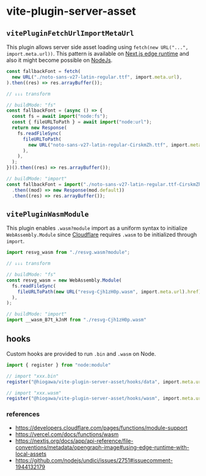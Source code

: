 # vite-plugin-server-asset

## `vitePluginFetchUrlImportMetaUrl`

This plugin allows server side asset loading using `fetch(new URL("...", import.meta.url))`.
This pattern is available on [Next.js edge runtime](https://nextjs.org/docs/app/api-reference/file-conventions/metadata/opengraph-image#using-edge-runtime-with-local-assets)
and also it might become possible on [NodeJs](https://github.com/nodejs/undici/issues/2751#issuecomment-1944132179).

```ts
const fallbackFont = fetch(
  new URL("./noto-sans-v27-latin-regular.ttf", import.meta.url),
).then((res) => res.arrayBuffer());

// ⇓⇓⇓ transform

// buildMode: "fs"
const fallbackFont = (async () => {
  const fs = await import("node:fs");
  const { fileURLToPath } = await import("node:url");
  return new Response(
    fs.readFileSync(
      fileURLToPath(
        new URL("noto-sans-v27-latin-regular-CirskmZh.ttf", import.meta.url).href,
      ),
    ),
  );
})().then((res) => res.arrayBuffer());

// buildMode: "import"
const fallbackFont = import("./noto-sans-v27-latin-regular.ttf-CirskmZh.bin")
  .then((mod) => new Response(mod.default))
  .then((res) => res.arrayBuffer());
```

## `vitePluginWasmModule`

This plugin enables `.wasm?module` import as a uniform syntax to initialize `WebAssembly.Module`
since [Cloudflare](https://developers.cloudflare.com/pages/functions/module-support) requires `.wasm` to be initialized through `import`.

```ts
import resvg_wasm from "./resvg.wasm?module";

// ⇓⇓⇓ transform

// buildMode: "fs"
const resvg_wasm = new WebAssembly.Module(
  fs.readFileSync(
    fileURLToPath(new URL("resvg-Cjh1zH0p.wasm", import.meta.url).href),
  ),
);

// buildMode: "import"
import __wasm_B7t_kJnM from "./resvg-Cjh1zH0p.wasm"
```

## hooks

Custom hooks are provided to run `.bin` and `.wasm` on Node.

```ts
import { register } from "node:module"

// import "xxx.bin"
register("@hiogawa/vite-plugin-server-asset/hooks/data", import.meta.url);

// import "xxx.wasm"
register("@hiogawa/vite-plugin-server-asset/hooks/wasm", import.meta.url);
```

### references

- https://developers.cloudflare.com/pages/functions/module-support
- https://vercel.com/docs/functions/wasm
- https://nextjs.org/docs/app/api-reference/file-conventions/metadata/opengraph-image#using-edge-runtime-with-local-assets
- https://github.com/nodejs/undici/issues/2751#issuecomment-1944132179
